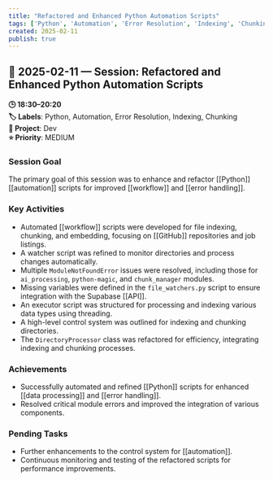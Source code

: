 ```yaml
---
title: "Refactored and Enhanced Python Automation Scripts"
tags: ['Python', 'Automation', 'Error Resolution', 'Indexing', 'Chunking']
created: 2025-02-11
publish: true
---
```


## 📅 2025-02-11 — Session: Refactored and Enhanced Python Automation Scripts

**🕒 18:30–20:20**  
**🏷️ Labels**: Python, Automation, Error Resolution, Indexing, Chunking  
**📂 Project**: Dev  
**⭐ Priority**: MEDIUM  


### Session Goal
The primary goal of this session was to enhance and refactor [[Python]] [[automation]] scripts for improved [[workflow]] and [[error handling]].

### Key Activities
- Automated [[workflow]] scripts were developed for file indexing, chunking, and embedding, focusing on [[GitHub]] repositories and job listings.
- A watcher script was refined to monitor directories and process changes automatically.
- Multiple `ModuleNotFoundError` issues were resolved, including those for `ai_processing`, `python-magic`, and `chunk_manager` modules.
- Missing variables were defined in the `file_watchers.py` script to ensure integration with the Supabase [[API]].
- An executor script was structured for processing and indexing various data types using threading.
- A high-level control system was outlined for indexing and chunking directories.
- The `DirectoryProcessor` class was refactored for efficiency, integrating indexing and chunking processes.

### Achievements
- Successfully automated and refined [[Python]] scripts for enhanced [[data processing]] and [[error handling]].
- Resolved critical module errors and improved the integration of various components.

### Pending Tasks
- Further enhancements to the control system for [[automation]].
- Continuous monitoring and testing of the refactored scripts for performance improvements.
